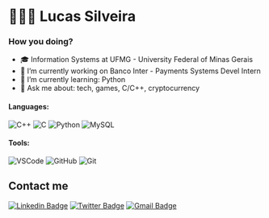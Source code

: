 # 👨🏻‍💻 Lucas Silveira

### How you doing?

- :mortar_board: Information Systems at UFMG - University Federal of Minas Gerais
- 🔭 I’m currently working on Banco Inter - Payments Systems Devel Intern
- 🌱 I’m currently learning: Python
- 💬 Ask me about: tech, games, C/C++, cryptocurrency

#### Languages:
![C++](https://img.shields.io/badge/C%2B%2B-00599C?style=for-the-badge&logo=c%2B%2B&logoColor=white)
![C](https://img.shields.io/badge/C-00599C?style=for-the-badge&logo=c&logoColor=white)
![Python](https://img.shields.io/badge/Python-14354C?style=for-the-badge&logo=python&logoColor=white)
![MySQL](https://img.shields.io/badge/MySQL-00000F?style=for-the-badge&logo=mysql&logoColor=white)

#### Tools:
![VSCode](https://img.shields.io/badge/-VSCode-0078d7?style=for-the-badge&logoColor=white&logo=Visual-Studio-Code)
![GitHub](https://img.shields.io/badge/GitHub-100000?style=for-the-badge&logo=github&logoColor=white)
![Git](https://img.shields.io/badge/Git-E34F26?style=for-the-badge&logo=git&logoColor=white)

## Contact me
[![Linkedin Badge](https://img.shields.io/badge/LinkedIn-0077B5?style=for-the-badge&logo=linkedin&logoColor=white)](https://www.linkedin.com/in/lucassilveira3)
[![Twitter Badge](https://img.shields.io/badge/Twitter-1DA1F2?style=for-the-badge&logo=twitter&logoColor=white&link=https://twitter.com/lucassilveira3)](https://twitter.com/lucassilveira3)
[![Gmail Badge](https://img.shields.io/badge/Gmail-D14836?style=for-the-badge&logo=gmail&logoColor=white&link=mailto:lucas.asmcosta@gmail.com)](mailto:lucas.asmcosta@gmail.com)

<!--
**lucassilveira3/lucassilveira3** is a ✨ _special_ ✨ repository because its `README.md` (this file) appears on your GitHub profile.

- 🔭 I’m currently working on ...
- 🌱 I’m currently learning ...
- 👯 I’m looking to collaborate on ...
- 🤔 I’m looking for help with ...
- 💬 Ask me about ...
- 😄 Pronouns: ...
- ⚡ Fun fact: ...

[![Github Badge](https://img.shields.io/badge/-Github-000?style=flat-square&logo=Github&logoColor=white&link=https://github.com/lucassilveira3)](https://github.com/lucassilveira3)
